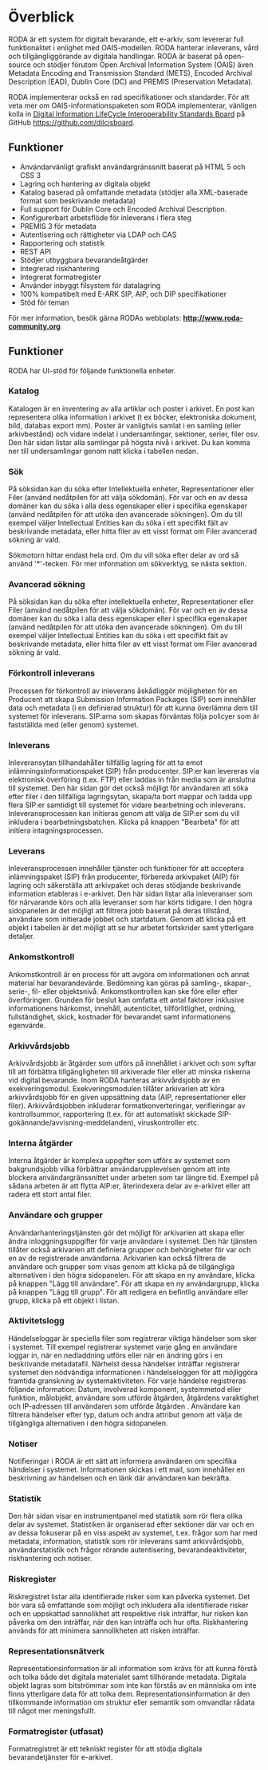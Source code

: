 
# Överblick

RODA är ett system för digitalt bevarande, ett e-arkiv, som levererar full funktionalitet i enlighet med OAIS-modellen. RODA hanterar inleverans, vård och tillgängliggörande av digitala handlingar. RODA är baserat på open-source och stödjer förutom Open Archival Information System (OAIS) även Metadata Encoding and Transmission Standard (METS), Encoded Archival Description (EAD), Dublin Core (DC) and PREMIS (Preservation Metadata).

RODA implementerar också en rad specifikationer och standarder. För att veta mer om OAIS-informationspaketen som RODA implementerar, vänligen kolla in [Digital Information LifeCycle Interoperability Standards Board](http://www.dilcis.eu/)  på GitHub https://github.com/dilcisboard.

## Funktioner

* Användarvänligt grafiskt användargränssnitt baserat på HTML 5 och CSS 3
* Lagring och hantering av digitala objekt
* Katalog baserad på omfattande metadata (stödjer alla XML-baserade format som beskrivande metadata)
* Full support för Dublin Core och Encoded Archival Description.
* Konfigurerbart arbetsflöde för inleverans i flera steg
* PREMIS 3 för metadata
* Autentisering och rättigheter via LDAP och CAS
* Rapportering och statistik
* REST API
* Stödjer utbyggbara bevarandeåtgärder
* Integrerad riskhantering
* Integrerat formatregister
* Använder inbyggt filsystem för datalagring
* 100% kompatibelt med E-ARK SIP, AIP, och DIP specifikationer
* Stöd för teman

För mer information, besök gärna RODAs webbplats: **<http://www.roda-community.org>**


## Funktioner

RODA har UI-stöd för följande funktionella enheter.

### Katalog

Katalogen är en inventering av alla artiklar och poster i arkivet. En post kan representera olika information i arkivet (t ex böcker, elektroniska dokument, bild, databas export mm). Poster är vanligtvis samlat i en samling (eller arkivbestånd) och vidare indelat i undersamlingar, sektioner, serier, filer osv. Den här sidan listar alla samlingar på högsta nivå i arkivet. Du kan komma ner till undersamlingar genom natt klicka i tabellen nedan.

### Sök

På söksidan kan du söka efter Intellektuella enheter, Representationer eller Filer (använd nedåtpilen för att välja sökdomän). För var och en av dessa domäner kan du söka i alla dess egenskaper eller i specifika egenskaper (använd nedåtpilen för att utöka den avancerade sökningen). Om du till exempel väljer Intellectual Entities kan du söka i ett specifikt fält av beskrivande metadata, eller hitta filer av ett visst format om Filer avancerad sökning är vald.

Sökmotorn hittar endast hela ord. Om du vill söka efter delar av ord så använd '*'-tecken. För mer information om sökverktyg, se nästa sektion.

### Avancerad sökning

På söksidan kan du söka efter intellektuella enheter, Representationer eller Filer (använd nedåtpilen för att välja sökdomän). För var och en av dessa domäner kan du söka i alla dess egenskaper eller i specifika egenskaper (använd nedåtpilen för att utöka den avancerade sökningen). Om du till exempel väljer Intellectual Entities kan du söka i ett specifikt fält av beskrivande metadata, eller hitta filer av ett visst format om Filer avancerad sökning är vald.

### Förkontroll inleverans

Processen för förkontroll av inleverans åskådliggör möjligheten för en Producent att skapa Submission Information Packages (SIP) som innehåller data och metadata (i en definierad struktur) för att kunna överlämna dem till systemet för inleverans. SIP:arna som skapas förväntas följa policyer som är fastställda med (eller genom) systemet. 

### Inleverans

Inleveransytan tillhandahåller tillfällig lagring för att ta emot inlämningsinformationspaket (SIP) från producenter. SIP:er kan levereras via elektronisk överföring (t.ex. FTP) eller laddas in från media som är anslutna till systemet. Den här sidan gör det också möjligt för användaren att söka efter filer i den tillfälliga lagringsytan, skapa/ta bort mappar och ladda upp flera SIP:er samtidigt till systemet för vidare bearbetning och inleverans. Inleveransprocessen kan initieras genom att välja de SIP:er som du vill inkludera i bearbetningsbatchen. Klicka på knappen "Bearbeta" för att initiera intagningsprocessen.

### Leverans

Inleveransprocessen innehåller tjänster och funktioner för att acceptera inlämningspaket (SIP) från producenter, förbereda arkivpaket (AIP) för lagring och säkerställa att arkivpaket och deras stödjande beskrivande information etableras i e-arkivet. Den här sidan listar alla inleveranser som för närvarande körs och alla leveranser som har körts tidigare. I den högra sidopanelen är det möjligt att filtrera jobb baserat på deras tillstånd, användare som initierade jobbet och startdatum. Genom att klicka på ett objekt i tabellen är det möjligt att se hur arbetet fortskrider samt ytterligare detaljer.

### Ankomstkontroll

Ankomstkontroll är en process för att avgöra om informationen och annat material har bevarandevärde. Bedömning kan göras på samling-, skapar-, serie-, fil- eller objektsnivå. Ankomstkontrollen kan ske före eller efter överföringen. Grunden för beslut kan omfatta ett antal faktorer inklusive informationens härkomst, innehåll, autenticitet, tillförlitlighet, ordning, fullständighet, skick, kostnader för bevarandet samt informationens egenvärde.

### Arkivvårdsjobb

Arkivvårdsjobb är åtgärder som utförs på innehållet i arkivet och som syftar till att förbättra tillgängligheten till arkiverade filer eller att minska riskerna vid digital bevarande. Inom RODA hanteras arkivvårdsjobb av en exekveringsmodul. Exekveringsmodulen tillåter arkivarien att köra arkivvårdsjobb för en given uppsättning data (AIP, representationer eller filer). Arkivvårdsjobben inkluderar formatkonverteringar, verifieringar av kontrollsummor, rapportering (t.ex. för att automatiskt skickade SIP-gokännande/avvisning-meddelanden), viruskontroller etc. 

### Interna åtgärder

Interna åtgärder är komplexa uppgifter som utförs av systemet som bakgrundsjobb vilka förbättrar användarupplevelsen genom att inte blockera användargränssnittet under arbeten som tar längre tid. Exempel på sådana arbeten är att flytta AIP:er, återindexera delar av e-arkivet eller att radera ett stort antal filer. 

### Användare och grupper

Användarhanteringstjänsten gör det möjligt för arkivarien att skapa eller ändra inloggningsuppgifter för varje användare i systemet. Den här tjänsten tillåter också arkivarien att definiera grupper och behörigheter för var och en av de registrerade användarna. Arkivarien kan också filtrera de användare och grupper som visas genom att klicka på de tillgängliga alternativen i den högra sidopanelen. För att skapa en ny användare, klicka på knappen "Lägg till användare". För att skapa en ny användargrupp, klicka på knappen "Lägg till grupp". För att redigera en befintlig användare eller grupp, klicka på ett objekt i listan.

### Aktivitetslogg

Händelseloggar är speciella filer som registrerar viktiga händelser som sker i systemet. Till exempel registrerar systemet varje gång en användare loggar in, när en nedladdning utförs eller när en ändring görs i en beskrivande metadatafil. Närhelst dessa händelser inträffar registrerar systemet den nödvändiga informationen i händelseloggen för att möjliggöra framtida granskning av systemaktiviteten. För varje händelse registreras följande information: Datum, involverad komponent, systemmetod eller	funktion, målobjekt, användare som utförde åtgärden, åtgärdens varaktighet och IP-adressen till användaren som utförde åtgärden . Användare kan filtrera händelser efter typ, datum och andra attribut genom att välja de tillgängliga alternativen i den högra sidopanelen.

### Notiser

Notifieringar i RODA är ett sätt att informera användaren om specifika händelser i systemet. Informationen skickas i ett mail, som innehåller en beskrivning av händelsen och en länk där användaren kan bekräfta. 

### Statistik

Den här sidan visar en instrumentpanel med statistik som rör flera olika delar av systemet. Statistiken är organiserad efter sektioner där var och en av dessa fokuserar på en viss aspekt av systemet, t.ex. frågor som har med metadata, information, statistik som rör inleverans samt arkivvårdsjobb, användarstatistik och frågor rörande autentisering, bevarandeaktiviteter, riskhantering och notiser.

### Riskregister

Riskregistret listar alla identifierade risker som kan påverka systemet. Det bör vara så omfattande som möjligt och inkludera alla identifierade risker och en uppskattad sannolikhet att respektive risk inträffar, hur risken kan påverka om den inträffar, när den kan inträffa och hur ofta. Riskhantering används för att minimera sannolikheten att risken inträffar. 

### Representationsnätverk

Representationsinformation är all information som krävs för att kunna förstå och tolka både det digitala materialet samt tillhörande metadata. Digitala objekt lagras som bitströmmar som inte kan förstås av en människa om inte finns ytterligare data för att tolka dem. Representationsinformation är den tillkommande information om struktur eller semantik som omvandlar rådata till något mer meningsfullt.

### Formatregister (utfasat)

Formatregistret är ett tekniskt register för att stödja digitala bevarandetjänster för e-arkivet.
